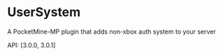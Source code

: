 # UserSystem
A PocketMine-MP plugin that adds non-xbox auth system to your server

API: [3.0.0, 3.0.1]

